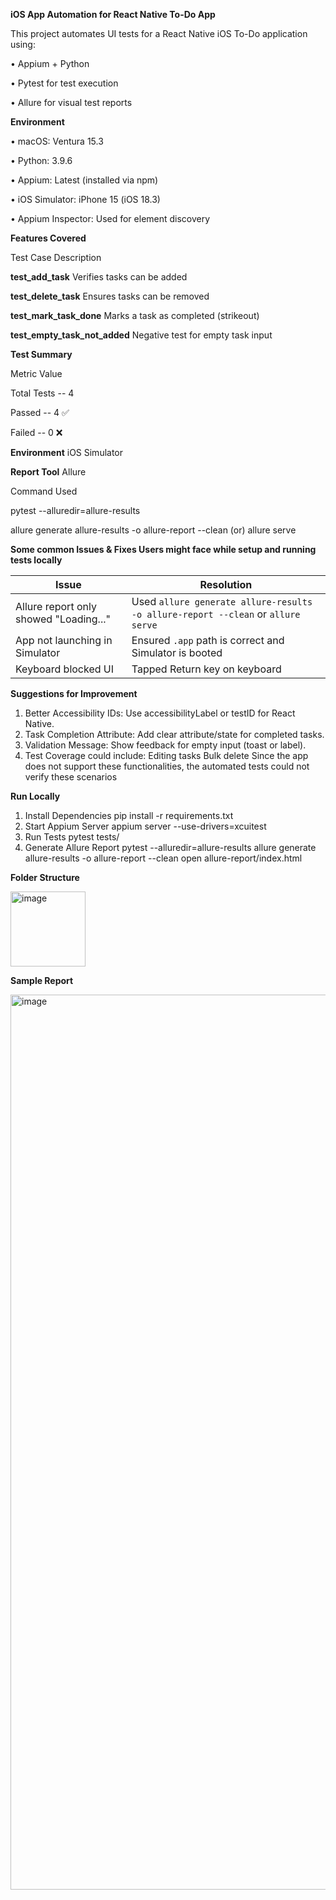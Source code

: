 **iOS App Automation for React Native To-Do App**


This project automates UI tests for a React Native iOS To-Do application using:

•	Appium + Python

•	Pytest for test execution

•	Allure for visual test reports
 
**Environment**

•	macOS: Ventura 15.3

•	Python: 3.9.6

•	Appium: Latest (installed via npm)

•	iOS Simulator: iPhone 15 (iOS 18.3)

•	Appium Inspector: Used for element discovery

 
**Features Covered**

Test Case	Description

**test_add_task**  Verifies tasks can be added

**test_delete_task**	 Ensures tasks can be removed

**test_mark_task_done**  Marks a task as completed (strikeout)

**test_empty_task_not_added**	 Negative test for empty task input

 **Test Summary**

Metric	Value

Total Tests -- 4

Passed	-- 4 ✅

Failed	-- 0 ❌

**Environment**	iOS Simulator

**Report Tool**	Allure

Command Used

pytest --alluredir=allure-results

allure generate allure-results -o allure-report --clean (or) allure serve

 
**Some common Issues & Fixes Users might face while setup and running tests locally**


| Issue                              | Resolution                                                                 |
|------------------------------------|-----------------------------------------------------------------------------|
| Allure report only showed "Loading..." | Used `allure generate allure-results -o allure-report --clean` or `allure serve` |
| App not launching in Simulator     | Ensured `.app` path is correct and Simulator is booted                     |
| Keyboard blocked UI                | Tapped Return key on keyboard                                              |





 
**Suggestions for Improvement**
1.	Better Accessibility IDs: Use accessibilityLabel or testID for React Native.
2.	Task Completion Attribute: Add clear attribute/state for completed tasks.
3.	Validation Message: Show feedback for empty input (toast or label).
4.	Test Coverage could include: 
 Editing tasks
 Bulk delete
 Since the app does not support these functionalities, the automated tests could not verify these  scenarios


 
**Run Locally**
1. Install Dependencies
pip install -r requirements.txt
2. Start Appium Server
appium server --use-drivers=xcuitest
3. Run Tests
pytest tests/
4. Generate Allure Report
pytest --alluredir=allure-results
allure generate allure-results -o allure-report --clean
open allure-report/index.html


 
**Folder Structure**


<img width="120" alt="image" src="https://github.com/user-attachments/assets/cea1df3b-97f9-4ee0-9737-5a421fa74ccf" />

 
**Sample Report**

 <img width="1432" alt="image" src="https://github.com/user-attachments/assets/5dac509f-8115-40eb-bf51-7433076780bc" />
